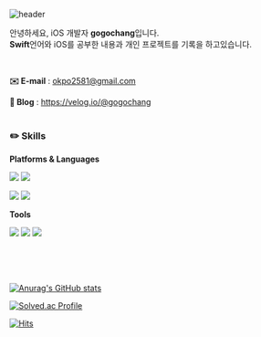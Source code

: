 ![header](https://capsule-render.vercel.app/api?type=waving&color=gradient&customColorList=0,2,2,5,30&height=250&section=Header&text=Welcome!&fontSize=90&fontAlign=70&fontAlignY=35&animation=fadeIn&desc=gogochang's%20GitHub%20Profile&descAlign=76&descAlignY=52)

안녕하세요, iOS 개발자 **gogochang**입니다.  
**Swift**언어와 iOS를 공부한 내용과
개인 프로젝트를 기록을 하고있습니다.

<br/>

**✉️ E-mail** : okpo2581@gmail.com

**📝 Blog** : https://velog.io/@gogochang
<br/>
<br/>

### **✏️ Skills**

**Platforms & Languages**

<img src="https://img.shields.io/badge/iOS-000?style=flat-square&logo=IOS&logoColor=white"/> <img src="https://img.shields.io/badge/Android-3ddc84?style=flat-square&logo=Android&logoColor=white"/> 

<img src="https://img.shields.io/badge/Swift-f05138?style=square&logo=Swift&logoColor=white"/> <img src="https://img.shields.io/badge/JAVA-008fc7?style=flat-square&logo=JAVA&logoColor=white"/>

**Tools**

<img src="https://img.shields.io/badge/Git-f05032?style=flat-square&logo=Git&logoColor=white"/> <img src="https://img.shields.io/badge/Jenkins-d24939?style=flat-square&logo=Jenkins&logoColor=white"/> <img src="https://img.shields.io/badge/Redmine-b32024?style=flat-square&logo=Redmine&logoColor=white"/>

<br/>
<br/>
<br/>

[![Anurag's GitHub stats](https://github-readme-stats.vercel.app/api?username=gogochang)](https://github.com/anuraghazra/github-readme-stats)

[![Solved.ac Profile](http://mazassumnida.wtf/api/v2/generate_badge?boj=gogochang)](https://solved.ac/gogochang/)

[![Hits](https://hits.seeyoufarm.com/api/count/incr/badge.svg?url=https%3A%2F%2Fgithub.com%2Fgogochang&count_bg=%2379C83D&title_bg=%23555555&icon=&icon_color=%23E7E7E7&title=hits&edge_flat=false)](https://hits.seeyoufarm.com)


